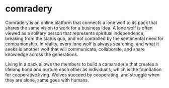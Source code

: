 # comradery

Comradery is an online platform that connects a lone wolf to its pack that shares the same vision to work for a business idea. A lone wolf is often viewed as a solitary person that represents spiritual independence, breaking from the status quo, and not controlled by the sentimental need for companionship.  In reality, every lone wolf is always searching, and what it seeks is another wolf that will communicate, collaborate, and share knowledge across the generations. 

Living in a pack allows the members to build a camaraderie that creates a lifelong bond and nurture each other as individuals, which is the foundation for cooperative living. Wolves succeed by cooperating, and struggle when they are alone, same goes with humans.